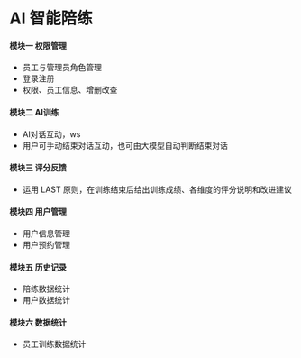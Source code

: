# AI 智能陪练

#### 模块一 权限管理

- 员工与管理员角色管理
- 登录注册
- 权限、员工信息、增删改查

#### 模块二 AI训练

- AI对话互动，ws
- 用户可手动结束对话互动，也可由大模型自动判断结束对话

#### 模块三 评分反馈

- 运用 LAST 原则，在训练结束后给出训练成绩、各维度的评分说明和改进建议

#### 模块四 用户管理

- 用户信息管理
- 用户预约管理

#### 模块五 历史记录

- 陪练数据统计
- 用户数据统计

#### 模块六 数据统计

- 员工训练数据统计
